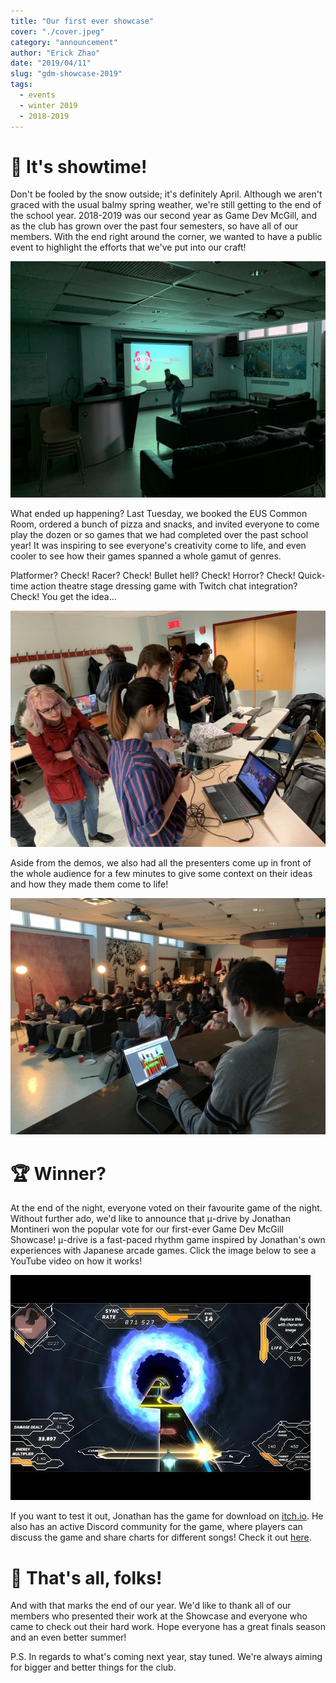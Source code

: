 ```yaml
---
title: "Our first ever showcase"
cover: "./cover.jpeg"
category: "announcement"
author: "Erick Zhao"
date: "2019/04/11"
slug: "gdm-showcase-2019"
tags:
  - events
  - winter 2019
  - 2018-2019
---
```


# 🎩 It's showtime!

Don't be fooled by the snow outside; it's definitely April. Although we aren't graced with the usual balmy spring weather, we're still getting to the end of the school year. 2018-2019 was our second year as Game Dev McGill, and as the club has grown over the past four semesters, so have all of our members. With the end right around the corner, we wanted to have a public event to highlight the efforts that we've put into our craft!

![Elie in front of empty room](elie.jpeg)

What ended up happening? Last Tuesday, we booked the EUS Common Room, ordered a bunch of pizza and snacks, and invited everyone to come play the dozen or so games that we had completed over the past school year! It was inspiring to see everyone's creativity come to life, and even cooler to see how their games spanned a whole gamut of genres.

Platformer? Check! Racer? Check! Bullet hell? Check! Horror? Check! Quick-time action theatre stage dressing game with Twitch chat integration? Check! You get the idea...

![Demoing games](play.jpg)

Aside from the demos, we also had all the presenters come up in front of the whole audience for a few minutes to give some context on their ideas and how they made them come to life!

![Presenting](presenting.jpg)

# 🏆 Winner?

At the end of the night, everyone voted on their favourite game of the night. Without further ado, we'd like to announce that μ-drive by Jonathan Montineri won the popular vote for our first-ever Game Dev McGill Showcase! μ-drive is a fast-paced rhythm game inspired by Jonathan's own experiences with Japanese arcade games. Click the image below to see a YouTube video on how it works!

[![Screenshot of μ-drive](mu-drive.jpg)](https://www.youtube.com/watch?feature=player_embedded&v=MCwBT22h5Ms)

If you want to test it out, Jonathan has the game for download on [itch.io]([https://jmontineri.itch.io/mu-drive](https://jmontineri.itch.io/mu-drive)). He also has an active Discord community for the game, where players can discuss the game and share charts for different songs! Check it out [here]([https://discord.gg/dzEPPWn](https://discord.gg/dzEPPWn)).

# 🥕 That's all, folks!

And with that marks the end of our year. We'd like to thank all of our members who presented their work at the Showcase and everyone who came to check out their hard work. Hope everyone has a great finals season and an even better summer!

P.S. In regards to what's coming next year, stay tuned. We're always aiming for bigger and better things for the club.
